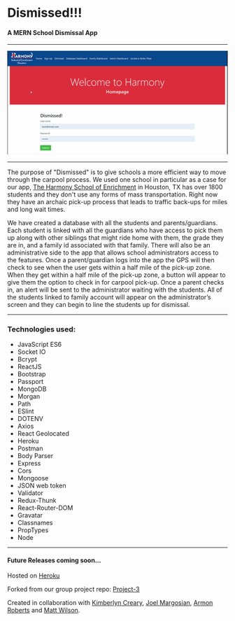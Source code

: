# Dismissed!!!
#### A MERN School Dismissal App
___
![Demo](client/public/Dismissed.gif)
___

The purpose of "Dismissed" is to give schools a more efficient way to move through the carpool process.  We used one school in particular as a case for our app, [The Harmony School of Enrichment](https://hsenrichment.harmonytx.org/) in Houston, TX has over 1800 students and they don't use any forms of mass transportation.  Right now they have an archaic pick-up process that leads to traffic back-ups for miles and long wait times.

We have created a database with all the students and parents/guardians.  Each student is linked with all the guardians who have access to pick them up along with other siblings that might ride home with them, the grade they are in, and a family id associated with that family.  There will also be an administrative side to the app that allows school administrators access to the features.  Once a parent/guardian logs into the app the GPS will then check to see when the user gets within a half mile of the pick-up zone.  When they get within a half mile of the pick-up zone, a button will appear to give them the option to check in for carpool pick-up.  Once a parent checks in, an alert will be sent to the administrator waiting with the students.  All of the students linked to family account will appear on the administrator’s screen and they can begin to line the students up for dismissal.
___
### Technologies used:
- JavaScript ES6
- Socket IO
- Bcrypt
- ReactJS
- Bootstrap
- Passport
- MongoDB
- Morgan
- Path
- ESlint
- DOTENV
- Axios
- React Geolocated
- Heroku
- Postman
- Body Parser
- Express
- Cors
- Mongoose
- JSON web token
- Validator
- Redux-Thunk
- React-Router-DOM
- Gravatar
- Classnames
- PropTypes
- Node
___
#### Future Releases coming soon...

Hosted on [Heroku](https://dismissed.herokuapp.com/)

Forked from our group project repo: [Project-3](https://github.com/margosij/Project-3)

Created in collaboration with [Kimberlyn Creary](https://github.com/kimocreary), [Joel Margosian](https://github.com/margosij), [Armon Roberts](https://github.com/armonkahil) and [Matt Wilson](https://github.com/matt-wilson78).